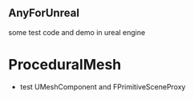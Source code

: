 ## AnyForUnreal
some test code and demo in ureal engine

# ProceduralMesh
- test UMeshComponent and FPrimitiveSceneProxy


